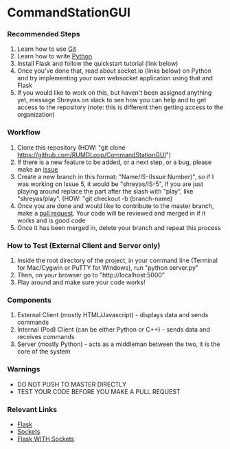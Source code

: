 CommandStationGUI
=================

### Recommended Steps

1. Learn how to use [Git](https://www.codecademy.com/learn/learn-git)
2. Learn how to write [Python](https://www.codecademy.com/learn/python)
2. Install Flask and follow the quickstart tutorial (link below)
3. Once you've done that, read about socket.io (links below) on Python and try implementing your own websocket application using that and Flask
4. If you would like to work on this, but haven't been assigned anything yet, message Shreyas on slack to see how you can help and to get access to the repository (note: this is different then getting access to the organization)

### Workflow

1. Clone this repository (HOW: "git clone https://github.com/RUMDLoop/CommandStationGUI")
2. If there is a new feature to be added, or a next step, or a bug, please make an [issue](https://help.github.com/articles/creating-an-issue/)
3. Create a new branch in this format: "Name/IS-(Issue Number)", so if I was working on Issue 5, it would be "shreyas/IS-5", if you are just playing around replace the part after the slash with "play", like "shreyas/play". (HOW: "git checkout -b (branch-name)
4. Once you are done and would like to contribute to the master branch, make a [pull request](https://help.github.com/articles/creating-a-pull-request/). Your code will be reviewed and merged in if it works and is good code
5. Once it has been merged in, delete your branch and repeat this process

### How to Test (External Client and Server only)
1. Inside the root directory of the project, in your command line (Terminal for Mac/Cygwin or PuTTY for Windows), run "python server.py"
2. Then, on your browser go to "http://localhost:5000"
3. Play around and make sure your code works!

### Components
1. External Client (mostly HTML/Javascript) - displays data and sends commands
2. Internal (Pod) Client (can be either Python or C++) - sends data and receives commands
3. Server (mostly Python) - acts as a middleman between the two, it is the core of the system


### Warnings

* DO NOT PUSH TO MASTER DIRECTLY
* TEST YOUR CODE BEFORE YOU MAKE A PULL REQUEST

### Relevant Links

* [Flask](http://flask.pocoo.org/docs/0.10/quickstart/)
* [Sockets](http://python-socketio.readthedocs.org/en/latest/)
* [Flask WITH Sockets](https://flask-socketio.readthedocs.org/en/latest/)
